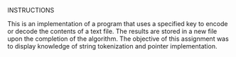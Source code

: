 INSTRUCTIONS

This is an implementation of a program that uses a specified key to encode or decode the contents of a text file. The results
are stored in a new file upon the completion of the algorithm. The objective of this assignment was to display knowledge of string tokenization
and pointer implementation.
